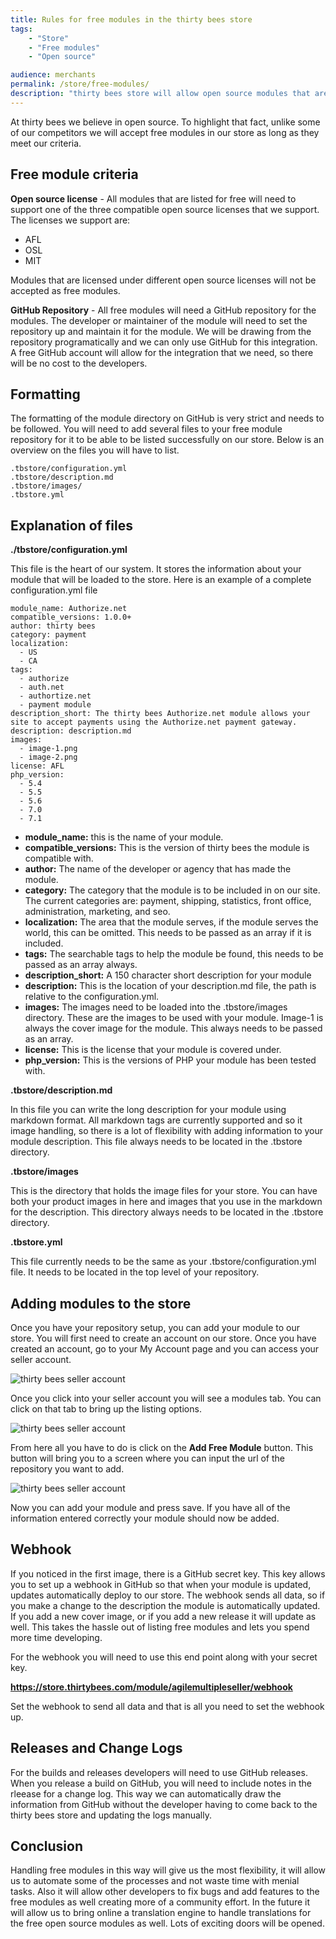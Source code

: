 ```yaml
---
title: Rules for free modules in the thirty bees store
tags:
    - "Store"
    - "Free modules"
    - "Open source"

audience: merchants
permalink: /store/free-modules/
description: "thirty bees store will allow open source modules that are formatted correctly and licensed with an open source license."
---
```


At thirty bees we believe in open source. To highlight that fact, unlike some of our competitors we will accept free modules in our store as long as they meet our criteria.

## Free module criteria

**Open source license** - All modules that are listed for free will need to support one of the three compatible open source licenses that we support. The licenses we support are:
+ AFL
+ OSL
+ MIT

Modules that are licensed under different open source licenses will not be accepted as free modules.

**GitHub Repository** - All free modules will need a GitHub repository for the modules. The developer or maintainer of the module will need to set the repository up and maintain it for the module. We will be drawing from the repository programatically and we can only use GitHub for this integration. A free GitHub account will allow for the integration that we need, so there will be no cost to the developers.

## Formatting

The formatting of the module directory on GitHub is very strict and needs to be followed. You will need to add several files to your free module repository for it to be able to be listed successfully on our store. Below is an overview on the files you will have to list.

```
.tbstore/configuration.yml
.tbstore/description.md
.tbstore/images/
.tbstore.yml
```

## Explanation of files

**./tbstore/configuration.yml**

This file is the heart of our system. It stores the information about your module that will be loaded to the store. Here is an example of a complete configuration.yml file

```
module_name: Authorize.net
compatible_versions: 1.0.0+
author: thirty bees
category: payment
localization:
  - US
  - CA
tags:
  - authorize
  - auth.net
  - authortize.net
  - payment module
description_short: The thirty bees Authorize.net module allows your site to accept payments using the Authorize.net payment gateway.
description: description.md
images:
  - image-1.png
  - image-2.png
license: AFL
php_version:
  - 5.4
  - 5.5
  - 5.6
  - 7.0
  - 7.1
  ```
* **module_name:** this is the name of your module.
* **compatible_versions:** This is the version of thirty bees the module is compatible with.
* **author:** The name of the developer or agency that has made the module.
* **category:** The category that the module is to be included in on our site. The current categories are: payment, shipping, statistics, front office, administration, marketing, and seo.
* **localization:** The area that the module serves, if the module serves the world, this can be omitted. This needs to be passed as an array if it is included.
* **tags:** The searchable tags to help the module be found, this needs to be passed as an array always.
* **description_short:** A 150 character short description for your module
* **description:** This is the location of your description.md file, the path is relative to the configuration.yml.
* **images:** The images need to be loaded into the .tbstore/images directory. These are the images to be used with your module. Image-1 is always the cover image for the module. This always needs to be passed as an array.
* **license:** This is the license that your module is covered under.
* **php_version:** This is the versions of PHP your module has been tested with.

**.tbstore/description.md**

In this file you can write the long description for your module using markdown format. All markdown tags are currently supported and so it image handling, so there is a lot of flexibility with adding information to your module description. This file always needs to be located in the .tbstore directory.

**.tbstore/images**

This is the directory that holds the image files for your store. You can have both your product images in here and images that you use in the markdown for the description. This directory always needs to be located in the .tbstore directory.

**.tbstore.yml**

This file currently needs to be the same as your .tbstore/configuration.yml file. It needs to be located in the top level of your repository.

## Adding modules to the store

Once you have your repository setup, you can add your module to our store. You will first need to create an account on our store. Once you have created an account, go to your My Account page and you can access your seller account. 

![thirty bees seller account]({{base}}/thirtybees/images/store/seller-account.png  "thirty bees seller account")

Once you click into your seller account you will see a modules tab. You can click on that tab to bring up the listing options.

![thirty bees seller account]({{base}}/thirtybees/images/store/seller-free-module.png  "thirty bees seller account")

From here all you have to do is click on the **Add Free Module** button. This button will bring you to a screen where you can input the url of the repository you want to add. 

![thirty bees seller account]({{base}}/thirtybees/images/store/add-free-module.png  "thirty bees seller account")

Now you can add your module and press save. If you have all of the information entered correctly your module should now be added. 

## Webhook

If you noticed in the first image, there is a GitHub secret key. This key allows you to set up a webhook in GitHub so that when your module is updated, updates automatically deploy to our store. The webhook sends all data, so if you make a change to the description the module is automatically updated. If you add a new cover image, or if you add a new release it will update as well. This takes the hassle out of listing free modules and lets you spend more time developing. 

For the webhook you will need to use this end point along with your secret key. 

**https://store.thirtybees.com/module/agilemultipleseller/webhook**

Set the webhook to send all data and that is all you need to set the webhook up. 

## Releases and Change Logs

For the builds and releases developers will need to use GitHub releases. When you release a build on GitHub, you will need to include notes in the rleease for a change log. This way we can automatically draw the information from GitHub without the developer having to come back to the thirty bees store and updating the logs manually.

## Conclusion
Handling free modules in this way will give us the most flexibility, it will allow us to automate some of the processes and not waste time with menial tasks. Also it will allow other developers to fix bugs and add features to the free modules as well creating more of a community effort. In the future it will allow us to bring online a translation engine to handle translations for the free open source modules as well. Lots of exciting doors will be opened.